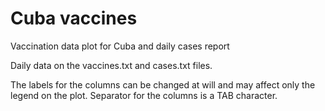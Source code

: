 # Cuba vaccines
Vaccination data plot for Cuba and daily cases report 

Daily data on the vaccines.txt and cases.txt files. 

The labels for the columns can be changed at will and may affect only 
the legend on the plot. Separator for the columns is a TAB character.

